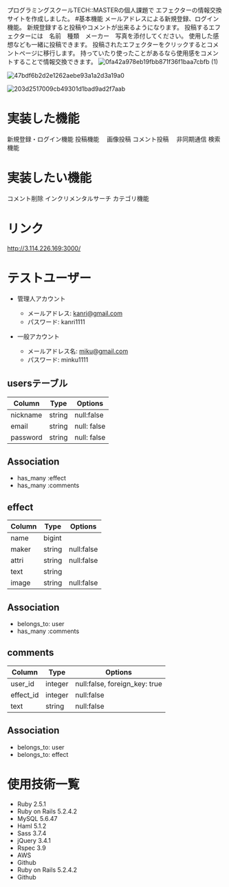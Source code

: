 プログラミングスクールTECH::MASTERの個人課題で
エフェクターの情報交換サイトを作成しました。
#基本機能  メールアドレスによる新規登録、ログイン機能。  新規登録すると投稿やコメントが出来るようになります。
  投稿するエフェクターには　名前　種類　メーカー　写真を添付してください。
  使用した感想なども一緒に投稿できます。
  投稿されたエフェクターをクリックするとコメントページに移行します。
  持っていたり使ったことがあるなら使用感をコメントすることで情報交換できます。
 ![0fa42a978eb19fbb871f36f1baa7cbfb (1)](https://user-images.githubusercontent.com/60634343/78534093-dbcca880-7824-11ea-9df1-a96c5825f836.jpg)

![47bdf6b2d2e1262aebe93a1a2d3a19a0](https://user-images.githubusercontent.com/60634343/78534185-fa32a400-7824-11ea-96eb-cc458e2f132b.jpg)

![203d2517009cb49301d1bad9ad2f7aab](https://user-images.githubusercontent.com/60634343/78534240-0dde0a80-7825-11ea-8818-d83d4889dbad.jpg)

# 実装した機能
  新規登録・ログイン機能
  投稿機能　
  画像投稿
  コメント投稿　
  非同期通信
  検索機能
 

# 実装したい機能
  コメント削除
  インクリメンタルサーチ
  カテゴリ機能
　

# リンク
http://3.114.226.169:3000/

# テストユーザー

- 管理人アカウント
  - メールアドレス: kanri@gmail.com
  - パスワード: kanri1111

- 一般アカウント
  - メールアドレス名: miku@gmail.com
  - パスワード: minku1111

## usersテーブル
|Column|Type|Options|
|------|----|-------|
|nickname|string|null:false|
|email|string|null: false|
|password|string|null: false|
## Association
- has_many :effect
- has_many :comments


## effect
|Column|Type|Options|
|------|----|-------|
|name|bigint||null:false|
|maker|string|null:false|
|attri|string|null:false|
|text|string||
|image|string|null:false|
## Association
- belongs_to: user
- has_many :comments

## comments
|Column|Type|Options|
|------|----|-------|
|user_id|integer|null:false, foreign_key: true|
|effect_id|integer|null:false|
|text|string|null:false|
## Association
- belongs_to: user
- belongs_to: effect

# 使用技術一覧

- Ruby 2.5.1
- Ruby on Rails 5.2.4.2
- MySQL 5.6.47
- Haml 5.1.2
- Sass 3.7.4
- jQuery 3.4.1
- Rspec 3.9
- AWS
- Github
- Ruby on Rails 5.2.4.2
- Github


